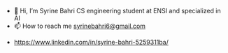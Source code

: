 - 👋 Hi, I’m Syrine Bahri CS engineering student at ENSI and specialized in AI
- 📫 How to reach me syrinebahri6@gmail.com

<!---
SyrineB11/SyrineB11 is a ✨ special ✨ repository because its `README.md` (this file) appears on your GitHub profile.
You can click the Preview link to take a look at your changes.
--->
+ https://www.linkedin.com/in/syrine-bahri-5259311ba/
